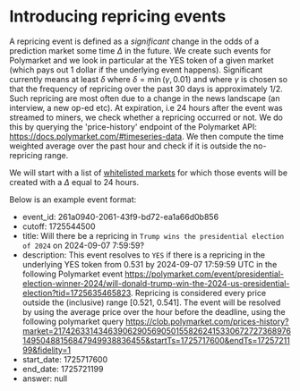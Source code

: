 # Introducing repricing events

A repricing event is defined as a *significant* change in the odds of a prediction market some time $\Delta$ in the future. We create such events for Polymarket and we look in particular at the YES token of a given market (which pays out 1 dollar if the underlying event happens). Significant currently means at least $\delta$ where $\delta = \min(\gamma, 0.01)$ and where $\gamma$ is chosen so that the frequency of repricing over the past 30 days is approximately 1/2. Such repricing are most often due to a change in the news landscape (an interview, a new op-ed etc). At expiration, i.e 24 hours after the event was streamed to miners, we check whether a repricing occurred or not. We do this by querying the 'price-history' endpoint of the Polymarket API: https://docs.polymarket.com/#timeseries-data. We then compute the time weighted average over the past hour and check if it is outside the no-repricing range.

We will start with a list of [whitelisted markets](whitelist-repricing.md) for which those events will be created with a $\Delta$ equal to 24 hours.

Below is an example event format:
- event_id: 261a0940-2061-43f9-bd72-ea1a66d0b856
- cutoff: 1725544500
- title: Will there be a repricing in `Trump wins the presidential election of 2024` on 2024-09-07  7:59:59?
- description: This event resolves to `YES` if there is a repricing in the underlying YES token from 0.531 by 2024-09-07  17:59:59 UTC in the following Polymarket event https://polymarket.com/event/presidential-election-winner-2024/will-donald-trump-win-the-2024-us-presidential-election?tid=1725635465823. Repricing is considered every price outside the (inclusive) range [0.521, 0.541]. The event will be resolved by using the average price over the hour before the deadline, using the following polymarket query  https://clob.polymarket.com/prices-history?market=21742633143463906290569050155826241533067272736897614950488156847949938836455&startTs=1725717600&endTs=1725721199&fidelity=1
- start_date: 1725717600
- end_date: 1725721199
- answer: null

